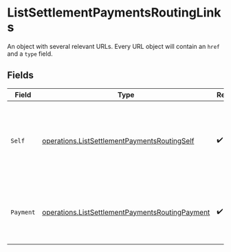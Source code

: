 # ListSettlementPaymentsRoutingLinks

An object with several relevant URLs. Every URL object will contain an `href` and a `type` field.


## Fields

| Field                                                                                                              | Type                                                                                                               | Required                                                                                                           | Description                                                                                                        |
| ------------------------------------------------------------------------------------------------------------------ | ------------------------------------------------------------------------------------------------------------------ | ------------------------------------------------------------------------------------------------------------------ | ------------------------------------------------------------------------------------------------------------------ |
| `Self`                                                                                                             | [operations.ListSettlementPaymentsRoutingSelf](../../models/operations/listsettlementpaymentsroutingself.md)       | :heavy_check_mark:                                                                                                 | In v2 endpoints, URLs are commonly represented as objects with an `href` and `type` field.                         |
| `Payment`                                                                                                          | [operations.ListSettlementPaymentsRoutingPayment](../../models/operations/listsettlementpaymentsroutingpayment.md) | :heavy_check_mark:                                                                                                 | The API resource URL of the [payment](get-payment) that belong to this route.                                      |